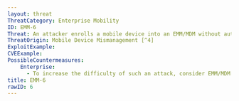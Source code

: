 ```yaml
---
layout: threat
ThreatCategory: Enterprise Mobility
ID: EMM-6
Threat: An attacker enrolls a mobile device into an EMM/MDM without authorization of the device's owner, which facilitates further attacks against the device or tracking user behavior
ThreatOrigin: Mobile Device Mismanagement [^4]
ExploitExample:
CVEExample:
PossibleCountermeasures:
    Enterprise:
      - To increase the difficulty of such an attack, consider EMM/MDM solutions that support enrollment procedures that require users to expressly opt-in to management of their device, such as by issuing one-time enrollment tokens using an out-of-band channel, or requiring enrollment be performed in person
title: EMM-6
rawID: 6
---
```

